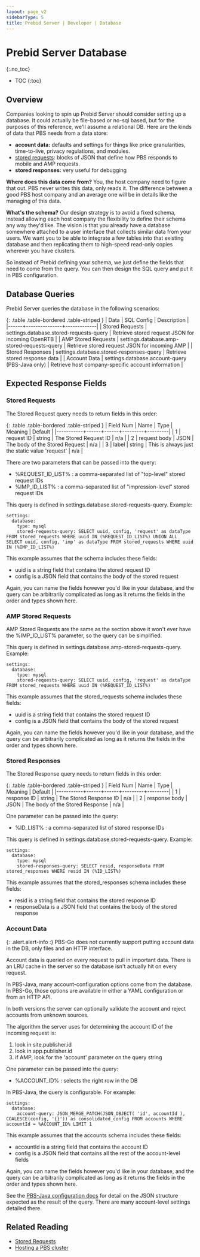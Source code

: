 ```yaml
---
layout: page_v2
sidebarType: 5
title: Prebid Server | Developer | Database
---
```


# Prebid Server Database
{:.no_toc}

* TOC
{:toc}

## Overview

Companies looking to spin up Prebid Server should consider setting up a database.
It could actually be file-based or no-sql based, but for the purposes of this reference, we'll assume a relational DB.
Here are the kinds of data that PBS needs from a data store:
- **account data:** defaults and settings for things like price granularities, time-to-live, privacy regulations, and modules.
- [stored requests](/features/pbs-storedreqs.html): blocks of JSON that define how PBS responds to mobile and AMP requests.
- **stored responses:** very useful for debugging

**Where does this data come from?** You, the host company need to figure that out. PBS never writes this data, only reads it. The difference between a good PBS host company and an average one will be in details like the managing of this data.

**What's the schema?** Our design
strategy is to avoid a fixed schema, instead allowing each host company the flexibility
to define their schema any way they'd like. The vision is that you already have a database
somewhere attached to a user interface that collects similar data from your users. We want
you to be able to integrate a few tables into that existing database and then replicating them to high-speed read-only copies wherever you have clusters.

So instead of Prebid defining your schema, we just define the fields that need to come
from the query. You can then design the SQL query and put it in PBS configuration.

## Database Queries

Prebid Server queries the database in the following scenarios:

{: .table .table-bordered .table-striped }
| Data | SQL Config | Description |
|------+---------------+-------------|
| Stored Requests | settings.database.stored-requests-query | Retrieve stored request JSON for incoming OpenRTB |
| AMP Stored Requests | settings.database.amp-stored-requests-query | Retrieve stored request JSON for incoming AMP |
| Stored Responses | settings.database.stored-responses-query | Retrieve stored response data |
| Account Data | settings.database.account-query (PBS-Java only) | Retrieve host company-specific account information |

## Expected Response Fields

### Stored Requests

The Stored Request query needs to return fields in this order:

{: .table .table-bordered .table-striped }
| Field Num | Name | Type | Meaning | Default |
|-----------+------+------+---------+---------|
| 1 | request ID | string | The Stored Request ID | n/a |
| 2 | request body | JSON | The body of the Stored Request | n/a |
| 3 | label | string | This is always just the static value 'request' | n/a |

There are two parameters that can be passed into the query:

- %REQUEST_ID_LIST% : a comma-separated list of "top-level" stored request IDs
- %IMP_ID_LIST% : a comma-separated list of "impression-level" stored request IDs

This query is defined in settings.database.stored-requests-query. Example:
```
settings:
  database:
    type: mysql
    stored-requests-query: SELECT uuid, config, 'request' as dataType FROM stored_requests WHERE uuid IN (%REQUEST_ID_LIST%) UNION ALL SELECT uuid, config, 'imp' as dataType FROM stored_requests WHERE uuid IN (%IMP_ID_LIST%)
```

This example assumes that the schema includes these fields:
- uuid is a string field that contains the stored request ID
- config is a JSON field that contains the body of the stored request

Again, you can name the fields however you'd like in your database, and the query can be arbitrarily complicated as long as it returns the fields in the order and types shown here.

### AMP Stored Requests

AMP Stored Requests are the same as the section above it won't ever have the %IMP_ID_LIST% parameter, so
the query can be simplified.

This query is defined in settings.database.amp-stored-requests-query. Example:
```
settings:
  database:
    type: mysql
    stored-requests-query: SELECT uuid, config, 'request' as dataType FROM stored_requests WHERE uuid IN (%REQUEST_ID_LIST%)
```

This example assumes that the stored_requests schema includes these fields:
- uuid is a string field that contains the stored request ID
- config is a JSON field that contains the body of the stored request

Again, you can name the fields however you'd like in your database, and the query can be arbitrarily complicated as long as it returns the fields in the order and types shown here.

### Stored Responses

The Stored Response query needs to return fields in this order:

{: .table .table-bordered .table-striped }
| Field Num | Name | Type | Meaning | Default |
|-----------+------+------+---------+---------|
| 1 | response ID | string | The Stored Response ID | n/a |
| 2 | response body | JSON | The body of the Stored Response | n/a |

One parameter can be passed into the query:

- %ID_LIST% : a comma-separated list of stored response IDs

This query is defined in settings.database.stored-requests-query. Example:
```
settings:
  database:
    type: mysql
    stored-responses-query: SELECT resid, responseData FROM stored_responses WHERE resid IN (%ID_LIST%)
```
 
This example assumes that the stored_responses schema includes these fields:
- resid is a string field that contains the stored response ID
- responseData is a JSON field that contains the body of the stored response

### Account Data

{: .alert.alert-info :}
PBS-Go does not currently support putting account data in the DB, only files and an HTTP interface.

Account data is queried on every request to pull in important data. There is an LRU cache in the server
so the database isn't actually hit on every request.

In PBS-Java, many account-configuration options come from the database. In PBS-Go, those options are available in either a YAML configuration or from an HTTP API.

In both versions the server can optionally validate the account and reject accounts from
unknown sources.

The algorithm the server uses for determining the account ID of the incoming request is:

1. look in site.publisher.id
2. look in app.publisher.id
3. if AMP, look for the 'account' parameter on the query string

One parameter can be passed into the query:

- %ACCOUNT_ID% : selects the right row in the DB

In PBS-Java, the query is configurable. For example:
```
settings:
  database:
    account-query: JSON_MERGE_PATCH(JSON_OBJECT( 'id', accountId ), COALESCE(config, '{}')) as consolidated_config FROM accounts WHERE accountId = %ACCOUNT_ID% LIMIT 1
```

This example assumes that the accounts schema includes these fields:
- accountId is a string field that contains the account ID
- config is a JSON field that contains all the rest of the account-level fields

Again, you can name the fields however you'd like in your database, and the query can be arbitrarily complicated as long as it returns the fields in the order and types shown here.

See the [PBS-Java configuration docs](https://github.com/prebid/prebid-server-java/blob/master/docs/application-settings.md#configuration-document-json) for detail on the JSON structure expected as the
result of the query. There are many account-level settings detailed there.

## Related Reading
- [Stored Requests](/features/pbs-storedreqs.html)
- [Hosting a PBS cluster](/prebid-server/overview/prebid-server-overview.md)
